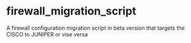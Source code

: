 # firewall_migration_script
A firewall configuration migration script in beta version that targets the CISCO to JUNIPER or vise versa
